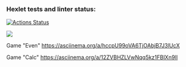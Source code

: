 ### Hexlet tests and linter status:
[![Actions Status](https://github.com/sheveleves/java-project-lvl1/workflows/hexlet-check/badge.svg)](https://github.com/sheveleves/java-project-lvl1/actions)

<a href="https://codeclimate.com/github/sheveleves/java-project-lvl1/maintainability"><img src="https://api.codeclimate.com/v1/badges/15c1604e8041f909493b/maintainability" /></a>

Game "Even"
https://asciinema.org/a/hccpU99oVA6TjOAbjB7J3lUcX

Game "Calc"
https://asciinema.org/a/12ZVBHZLVwNqq5kz1FBlXn9lI